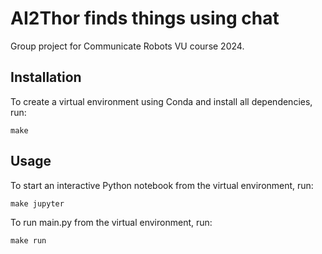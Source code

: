 # AI2Thor finds things using chat

Group project for Communicate Robots VU course 2024.

## Installation

To create a virtual environment using Conda and install all dependencies, run:

```
make
```

## Usage

To start an interactive Python notebook from the virtual environment, run:

```
make jupyter
```

To run main.py from the virtual environment, run:

```
make run
```